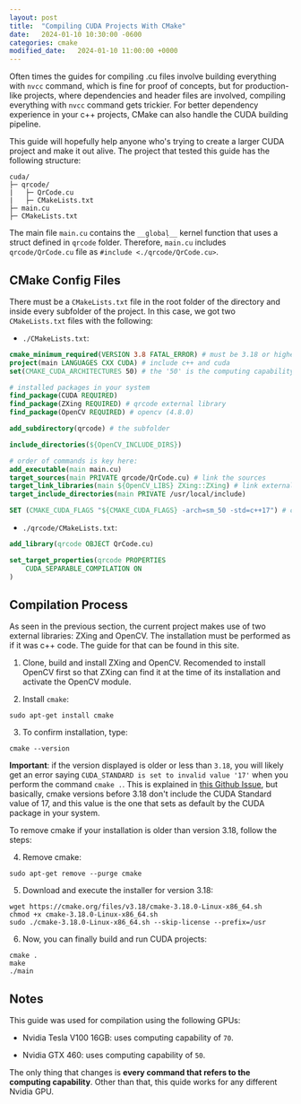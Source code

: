 ```yaml
---
layout: post
title:  "Compiling CUDA Projects With CMake"
date:   2024-01-10 10:30:00 -0600
categories: cmake
modified_date:   2024-01-10 11:00:00 +0000
---
```


Often times the guides for compiling .cu files involve building everything with `nvcc` command, which is fine for proof of concepts, but for production-like projects, where dependencies and header files are involved, compiling everything with `nvcc` command gets trickier. For better dependency experience in your c++ projects, CMake can also handle the CUDA building pipeline. 

This guide will hopefully help anyone who's trying to create a larger CUDA project and make it out alive. The project that tested this guide has the following structure:

```
cuda/
├─ qrcode/
|   ├─ QrCode.cu
|   ├─ CMakeLists.txt
├─ main.cu
├─ CMakeLists.txt
```

The main file `main.cu` contains the `__globaḷ__` kernel function that uses a struct defined in `qrcode` folder. Therefore, `main.cu` includes `qrcode/QrCode.cu` file as `#include <./qrcode/QrCode.cu>`.

## CMake Config Files

There must be a `CMakeLists.txt` file in the root folder of the directory and inside every subfolder of the project. In this case, we got two `CMakeLists.txt` files with the following:

- `./CMakeLists.txt`:

```cmake
cmake_minimum_required(VERSION 3.8 FATAL_ERROR) # must be 3.18 or higher
project(main LANGUAGES CXX CUDA) # include c++ and cuda
set(CMAKE_CUDA_ARCHITECTURES 50) # the '50' is the computing capability of the gpu

# installed packages in your system
find_package(CUDA REQUIRED)
find_package(ZXing REQUIRED) # qrcode external library
find_package(OpenCV REQUIRED) # opencv (4.8.0)

add_subdirectory(qrcode) # the subfolder

include_directories(${OpenCV_INCLUDE_DIRS})

# order of commands is key here:
add_executable(main main.cu)
target_sources(main PRIVATE qrcode/QrCode.cu) # link the sources
target_link_libraries(main ${OpenCV_LIBS} ZXing::ZXing) # link external libs
target_include_directories(main PRIVATE /usr/local/include)

SET (CMAKE_CUDA_FLAGS "${CMAKE_CUDA_FLAGS} -arch=sm_50 -std=c++17") # cuda flags, here '50' also refers to the computing capability of the gpu
```

- `./qrcode/CMakeLists.txt`:

```cmake
add_library(qrcode OBJECT QrCode.cu)

set_target_properties(qrcode PROPERTIES
    CUDA_SEPARABLE_COMPILATION ON
)
```

## Compilation Process

As seen in the previous section, the current project makes use of two external libraries: ZXing and OpenCV. The installation must be performed as if it was c++ code. The guide for that can be found in this site.

1. Clone, build and install ZXing and OpenCV. Recomended to install OpenCV first so that ZXing can find it at the time of its installation and activate the OpenCV module.

2. Install `cmake`:

```
sudo apt-get install cmake
```

3. To confirm installation, type:

```
cmake --version
```

**Important**: if the version displayed is older or less than `3.18`, you will likely get an error saying `CUDA_STANDARD is set to invalid value '17'` when you perform the command `cmake .`. This is explained in [this Github Issue](https://github.com/getkeops/keops/issues/122), but basically, cmake versions before 3.18 don't include the CUDA Standard value of 17, and this value is the one that sets as default by the CUDA package in your system.

To remove cmake if your installation is older than version 3.18, follow the steps:

4. Remove cmake:

```
sudo apt-get remove --purge cmake
```

5. Download and execute the installer for version 3.18:

```
wget https://cmake.org/files/v3.18/cmake-3.18.0-Linux-x86_64.sh
chmod +x cmake-3.18.0-Linux-x86_64.sh
sudo ./cmake-3.18.0-Linux-x86_64.sh --skip-license --prefix=/usr
```

6. Now, you can finally build and run CUDA projects:

```
cmake .
make
./main
```


## Notes

This guide was used for compilation using the following GPUs:

- Nvidia Tesla V100 16GB: uses computing capability of `70`.

- Nvidia GTX 460: uses computing capability of `50`.

The only thing that changes is **every command that refers to the computing capability**. Other than that, this quide works for any different Nvidia GPU.